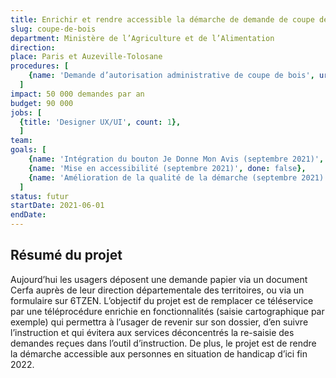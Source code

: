 ```yaml
---
title: Enrichir et rendre accessible la démarche de demande de coupe de bois
slug: coupe-de-bois
department: Ministère de l’Agriculture et de l’Alimentation
direction:
place: Paris et Auzeville-Tolosane
procedures: [
    {name: 'Demande d’autorisation administrative de coupe de bois', url: 'https://agriculture-portail.6tzen.fr/default/requests/Cerfa12530/'},
  ]
impact: 50 000 demandes par an
budget: 90 000
jobs: [
  {title: 'Designer UX/UI', count: 1},
  ]
team:
goals: [
    {name: 'Intégration du bouton Je Donne Mon Avis (septembre 2021)', done: false},
    {name: 'Mise en accessibilité (septembre 2021)', done: false},
    {name: 'Amélioration de la qualité de la démarche (septembre 2021)', done: false},
  ]
status: futur
startDate: 2021-06-01
endDate:
---
```


## Résumé du projet

Aujourd’hui les usagers déposent une demande papier via un document Cerfa auprès de leur direction départementale des territoires, ou via un formulaire sur 6TZEN. L’objectif du projet est de remplacer ce téléservice par une téléprocédure enrichie en fonctionnalités (saisie cartographique par exemple) qui permettra à l’usager de revenir sur son dossier, d’en suivre l’instruction et qui évitera aux services déconcentrés la re-saisie des demandes reçues dans l’outil d’instruction. De plus, le projet est de rendre la démarche accessible aux personnes en situation de handicap d’ici fin 2022.
